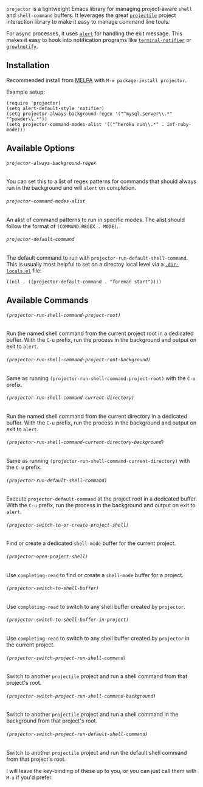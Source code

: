`projector` is a lightweight Emacs library for managing project-aware
`shell` and `shell-command` buffers. It leverages the great
[`projectile`](https://github.com/bbatsov/projectile) project
interaction library to make it easy to manage command line tools.

For async processes, it uses
[`alert`](https://github.com/jwiegley/alert) for handling the exit
message. This makes it easy to hook into notification programs like
[`terminal-notifier`](https://github.com/alloy/terminal-notifier) or
[`growlnotify`](http://growl.info/downloads).

## Installation

Recommended install from [MELPA](https://melpa.org) with `M-x package-install projector`.

Example setup:

``` elisp
(require 'projector)  
(setq alert-default-style 'notifier)
(setq projector-always-background-regex '("^mysql.server\\.*" "^powder\\.*"))
(setq projector-command-modes-alist '(("^heroku run\\.*" . inf-ruby-mode)))
```

## Available Options

###### `projector-always-background-regex`

You can set this to a list of regex patterns for commands that should
always run in the background and will `alert` on completion.

###### `projector-command-modes-alist`

An alist of command patterns to run in specific modes. The alist
should follow the format of `(COMMAND-REGEX . MODE)`.

###### `projector-default-command`

The default command to run with
`projector-run-default-shell-command`. This is usually most helpful to
set on a directoy local level via a
[`.dir-locals.el`](http://www.gnu.org/software/emacs/manual/html_node/elisp/Directory-Local-Variables.html)
file:

``` elisp
((nil . ((projector-default-command . "foreman start"))))
```

## Available Commands

###### `(projector-run-shell-command-project-root)`

Run the named shell command from the current project root in a
dedicated buffer. With the `C-u` prefix, run the process in the
background and output on exit to `alert`.

###### `(projector-run-shell-command-project-root-background)`

Same as running `(projector-run-shell-command-project-root)` with the
`C-u` prefix.

###### `(projector-run-shell-command-current-directory)`

Run the named shell command from the current directory in a dedicated
buffer. With the `C-u` prefix, run the process in the background and
output on exit to `alert`.

###### `(projector-run-shell-command-current-directory-background)`

Same as running `(projector-run-shell-command-current-directory)` with
the `C-u` prefix.

###### `(projector-run-default-shell-command)`

Execute `projector-default-command` at the project root in a dedicated
buffer. With the `C-u` prefix, run the process in the background and
output on exit to `alert`.

###### `(projector-switch-to-or-create-project-shell)`

Find or create a dedicated `shell-mode` buffer for the current
project.

###### `(projector-open-project-shell)`

Use `completing-read` to find or create a `shell-mode` buffer for a
project.

###### `(projector-switch-to-shell-buffer)`

Use `completing-read` to switch to any shell buffer created by `projector`.

###### `(projector-switch-to-shell-buffer-in-project)`

Use `completing-read` to switch to any shell buffer created by
`projector` in the current project.

###### `(projector-switch-project-run-shell-command)`

Switch to another `projectile` project and run a shell command
from that project's root.

###### `(projector-switch-project-run-shell-command-background)`

Switch to another `projectile` project and run a shell command
in the background from that project's root.

###### `(projector-switch-project-run-default-shell-command)`

Switch to another `projectile` project and run the default shell
command from that project's root.

I will leave the key-binding of these up to you, or you can just call
them with `M-x` if you'd prefer.
